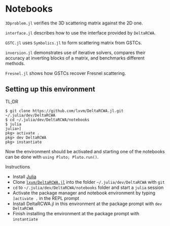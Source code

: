 # Notebooks

`3Dproblem.jl` verifies the 3D scattering matrix against the 2D one.

`interface.jl` describes how to use the interface provided by `DeltaRCWA`.

`GSTC.jl` uses `Symbolics.jl` to form scattering matrix from GSTCs.

`inversion.jl` demonstrates use of iterative solvers, compares their accuracy
at inverting blocks of a matrix, and benchmarks different methods.

`Fresnel.jl` shows how GSTCs recover Fresnel scattering.

## Setting up this environment

TL;DR
```
$ git clone https://github.com/lxvm/DeltaRCWA.jl.git ~/.julia/dev/DeltaRCWA
$ cd ~/.julia/dev/DeltaRCWA/notebooks
$ julia
julia>]
pkg> activate .
pkg> dev DeltaRCWA
pkg> instantiate
```

Now the environment should be activated and starting one of the notebooks can be
done with `using Pluto; Pluto.run()`.

Instructions
- Install [Julia](https://julialang.org/)
- Clone [`lxvm/DeltaRCWA.jl`](https://github.com/lxvm/DeltaRCWA.jl) into the folder `~/.julia/dev/DeltaRCWA` with `git`
- `cd` to `~/.julia/dev/DeltaRCWA/notebooks` folder and start a `julia` session
- Activate the package manager and notebook environment by typing `]activate .` in the REPL prompt
- Install DeltaRCWA.jl in this environment at the package prompt with `dev DeltaRCWA`
- Finish installing the environment at the package prompt with `instantiate`